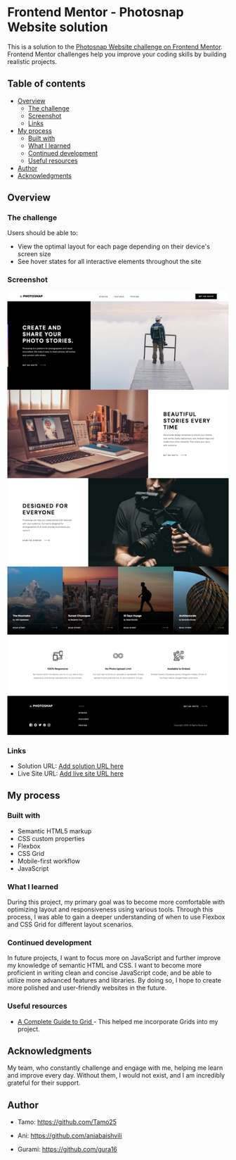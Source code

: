 # Frontend Mentor - Photosnap Website solution

This is a solution to the [Photosnap Website challenge on Frontend Mentor](https://www.frontendmentor.io/challenges/photosnap-multipage-website-nMDSrNmNW). Frontend Mentor challenges help you improve your coding skills by building realistic projects.

## Table of contents

- [Overview](#overview)
  - [The challenge](#the-challenge)
  - [Screenshot](#screenshot)
  - [Links](#links)
- [My process](#my-process)
  - [Built with](#built-with)
  - [What I learned](#what-i-learned)
  - [Continued development](#continued-development)
  - [Useful resources](#useful-resources)
- [Author](#author)
- [Acknowledgments](#acknowledgments)

## Overview

### The challenge

Users should be able to:

- View the optimal layout for each page depending on their device's screen size
- See hover states for all interactive elements throughout the site

### Screenshot

![](./assets/readmescreenshot.jpg)

### Links

- Solution URL: [Add solution URL here](https://github.com/beqa200/photosnap-multi-page-website-010)
- Live Site URL: [Add live site URL here](https://photosnap-multi-page-website-010-8siai4s1z-beqa200.vercel.app/)

## My process

### Built with

- Semantic HTML5 markup
- CSS custom properties
- Flexbox
- CSS Grid
- Mobile-first workflow
- JavaScript

### What I learned

During this project, my primary goal was to become more comfortable with optimizing layout and responsiveness using various tools. Through this process, I was able to gain a deeper understanding of when to use Flexbox and CSS Grid for different layout scenarios.

### Continued development

In future projects, I want to focus more on JavaScript and further improve my knowledge of semantic HTML and CSS. I want to become more proficient in writing clean and concise JavaScript code, and be able to utilize more advanced features and libraries. By doing so, I hope to create more polished and user-friendly websites in the future.

### Useful resources

- [A Complete Guide to Grid ](https://css-tricks.com/snippets/css/complete-guide-grid/) - This helped me incorporate Grids into my project.

## Acknowledgments

My team, who constantly challenge and engage with me, helping me learn and improve every day. Without them, I would not exist, and I am incredibly grateful for their support.

## Author

- Tamo: https://github.com/Tamo25

- Ani: https://github.com/aniabaishvili

- Gurami: https://github.com/gura16

